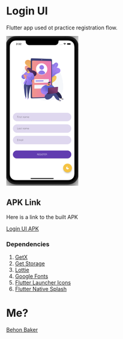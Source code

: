 # Login UI

Flutter app used ot practice registration flow.

<img src="ss.png" height="400" alt="Register Page"/>

<br/>

## APK Link

Here is a link to the built APK

[Login UI APK](https://drive.google.com/file/d/1QgKiYs4CO4abth8W2m_jFD9di6jkNC9H/view?usp=sharing)

### Dependencies

1. [GetX](https://pub.dev/packages/get)
1. [Get Storage](https://pub.dev/packages/get_storage)
1. [Lottie](https://pub.dev/packages/lottie)
1. [Google Fonts](https://pub.dev/packages/google_fonts)
1. [Flutter Launcher Icons](https://pub.dev/packages/flutter_launcher_icons)
1. [Flutter Native Splash](https://pub.dev/packages/flutter_native_splash)

# Me?

[Behon Baker](https://behonbaker.com)
